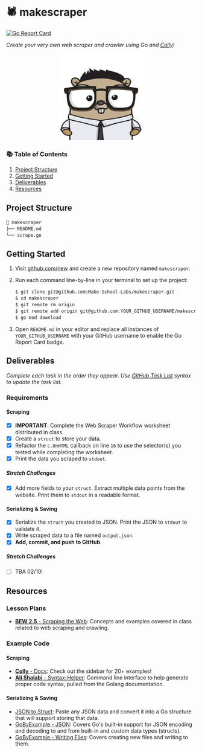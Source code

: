 # 🕷 makescraper

[![Go Report Card](https://goreportcard.com/badge/github.com/YOUR_GITHUB_USERNAME/makescraper)](https://goreportcard.com/report/github.com/YOUR_GITHUB_USERNAME/makescraper)

_Create your very own web scraper and crawler using Go and [Colly](https://go-colly.org)!_

<p align="center">
  <img width="230" height="230" src="https://github.com/SamuelFolledo/MakeSite/blob/master/static/myGopher.png">
</p>

### 📚 Table of Contents

1. [Project Structure](#project-structure)
2. [Getting Started](#getting-started)
3. [Deliverables](#deliverables)
4. [Resources](#resources)

## Project Structure

```bash
📂 makescraper
├── README.md
└── scrape.go
```

## Getting Started

1. Visit [github.com/new](https://github.com/new) and create a new repository named `makescraper`.
2. Run each command line-by-line in your terminal to set up the project:

    ```bash
    $ git clone git@github.com:Make-School-Labs/makescraper.git
    $ cd makescraper
    $ git remote rm origin
    $ git remote add origin git@github.com:YOUR_GITHUB_USERNAME/makescraper.git
    $ go mod download
    ```

3. Open `README.md` in your editor and replace all instances of `YOUR_GITHUB_USERNAME` with your GitHub username to enable the Go Report Card badge.

## Deliverables

_Complete each task in the order they appear. Use [GitHub Task List](https://help.github.com/en/github/managing-your-work-on-github/about-task-lists) syntax to update the task list._

### Requirements

#### Scraping

- [X] **IMPORTANT**: Complete the Web Scraper Workflow worksheet distributed in class.
- [X] Create a `struct` to store your data.
- [X] Refactor the `c.OnHTML` callback on line `16` to use the selector(s) you tested while completing the worksheet.
- [X] Print the data you scraped to `stdout`.

##### Stretch Challenges

- [X] Add more fields to your `struct`. Extract multiple data points from the website. Print them to `stdout` in a readable format.

#### Serializing & Saving

- [X] Serialize the `struct` you created to JSON. Print the JSON to `stdout` to validate it.
- [X] Write scraped data to a file named `output.json`.
- [X] **Add, commit, and push to GitHub**.

##### Stretch Challenges

- [ ] TBA 02/10!

## Resources

### Lesson Plans

- [**BEW 2.5** - Scraping the Web](https://make-school-courses.github.io/BEW-2.5-Strongly-Typed-Languages/#/Lessons/WebScraping.md): Concepts and examples covered in class related to web scraping and crawling.

### Example Code

#### Scraping

- [**Colly** - Docs](http://go-colly.org/docs/): Check out the sidebar for 20+ examples!
- [**Ali Shalabi** - Syntax-Helper](https://github.com/alishalabi/syntax-helper): Command line interface to help generate proper code syntax, pulled from the Golang documentation.

#### Serializing & Saving

- [JSON to Struct](https://mholt.github.io/json-to-go/): Paste any JSON data and convert it into a Go structure that will support storing that data.
- [GoByExample - JSON](https://gobyexample.com/json): Covers Go's built-in support for JSON encoding and decoding to and from built-in and custom data types (structs).
- [GoByExample - Writing Files](https://gobyexample.com/writing-files): Covers creating new files and writing to them.
